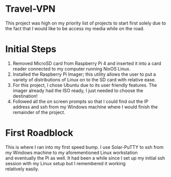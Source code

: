 # Travel-VPN

 This project was high on my priority list of projects to start first solely due to the fact that I would like to be access my media while on the road.

# Initial Steps
 1. Removed MicroSD card from Raspberry Pi 4 and inserted it into a card reader connected to my computer running NixOS Linux.
 2. Installed the Raspberry Pi Imager; this utility allows the user to put a variety of distributions of Linux on to the SD card with relative ease.
 3. For this project, I chose Ubuntu due to its user friendly features. The imager already had the ISO ready, I just needed to choose the destination!
 4. Followed all the on screen prompts so that I could find out the IP address and ssh from my Windows machine where I would finish the remainder of the project.

# First Roadblock

 This is where I ran into my first speed bump. I use Solar-PuTTY to ssh from my Windows machine to my aforementioned Linux workstation\
and eventually the Pi as well. It had been a while since I set up my initial ssh session with my Linux setup but I remembered it working \
relatively easily. 
 
